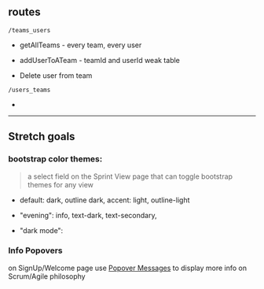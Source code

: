 
## routes

  `/teams_users`

   * getAllTeams - every team, every user

   * addUserToATeam - teamId and userId weak table

   * Delete user from team

   `/users_teams`

   * 

---
## Stretch goals

### bootstrap color themes:

> a select field on the Sprint View page that can toggle bootstrap themes for any view

* default: dark, outline dark, accent: light, outline-light

* "evening": info, text-dark, text-secondary,

* "dark mode": 

### Info Popovers

on SignUp/Welcome page use [Popover Messages](https://bootstrap-vue.js.org/docs/components/popover) to display more info on Scrum/Agile philosophy



